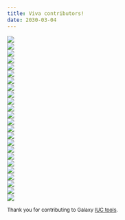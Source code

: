 ```yaml
---
title: Viva contributors!
date: 2030-03-04
---
```

<div class="row">
  <div class="col-xs-2 col-md-1">
    <a href="https://github.com/bgruening">
      <img class="img-thumbnail mb-4" src="https://avatars0.githubusercontent.com/u/469983?v=3&s=60">
    </a>
  </div>
  <div class="col-xs-2 col-md-1">
    <a href="https://github.com/erasche">
      <img class="img-thumbnail mb-4" src="https://avatars3.githubusercontent.com/u/458683?v=3&s=60">
    </a>
  </div>
  <div class="col-xs-2 col-md-1">
    <a href="https://github.com/nsoranzo">
      <img class="img-thumbnail mb-4" src="https://avatars0.githubusercontent.com/u/4924623?v=3&s=60">
    </a>
  </div>
  <div class="col-xs-2 col-md-1">
    <a href="https://github.com/abretaud">
      <img class="img-thumbnail mb-4" src="https://avatars0.githubusercontent.com/u/238755?v=3&s=60">
    </a>
  </div>
  <div class="col-xs-2 col-md-1">
    <a href="https://github.com/yhoogstrate">
      <img class="img-thumbnail mb-4" src="https://avatars3.githubusercontent.com/u/2264697?v=3&s=60">
    </a>
  </div>
  <div class="col-xs-2 col-md-1">
    <a href="https://github.com/bebatut">
      <img class="img-thumbnail mb-4" src="https://avatars2.githubusercontent.com/u/1842467?v=3&s=60">
    </a>
  </div>
  <div class="col-xs-2 col-md-1">
    <a href="https://github.com/mvdbeek">
      <img class="img-thumbnail mb-4" src="https://avatars3.githubusercontent.com/u/6804901?v=3&s=60">
    </a>
  </div>
  <div class="col-xs-2 col-md-1">
    <a href="https://github.com/fubar2">
      <img class="img-thumbnail mb-4" src="https://avatars1.githubusercontent.com/u/6016266?v=3&s=60">
    </a>
  </div>
  <div class="col-xs-2 col-md-1">
    <a href="https://github.com/dpryan79">
      <img class="img-thumbnail mb-4" src="https://avatars0.githubusercontent.com/u/6399000?v=3&s=60">
    </a>
  </div>
  <div class="col-xs-2 col-md-1">
    <a href="https://github.com/TorHou">
      <img class="img-thumbnail mb-4" src="https://avatars0.githubusercontent.com/u/6604493?v=3&s=60">
    </a>
  </div>
  <div class="col-xs-2 col-md-1">
    <a href="https://github.com/loraine-gueguen">
      <img class="img-thumbnail mb-4" src="https://avatars3.githubusercontent.com/u/16136876?v=3&s=60">
    </a>
  </div>
  <div class="col-xs-2 col-md-1">
    <a href="https://github.com/pjbriggs">
      <img class="img-thumbnail mb-4" src="https://avatars3.githubusercontent.com/u/840204?v=3&s=60">
    </a>
  </div>
  <div class="col-xs-2 col-md-1">
    <a href="https://github.com/mr-c">
      <img class="img-thumbnail mb-4" src="https://avatars0.githubusercontent.com/u/1330696?v=3&s=60">
    </a>
  </div>
  <div class="col-xs-2 col-md-1">
    <a href="https://github.com/lparsons">
      <img class="img-thumbnail mb-4" src="https://avatars2.githubusercontent.com/u/645128?v=3&s=60">
    </a>
  </div>
  <div class="col-xs-2 col-md-1">
    <a href="https://github.com/lecorguille">
      <img class="img-thumbnail mb-4" src="https://avatars1.githubusercontent.com/u/11072022?v=3&s=60">
    </a>
  </div>
  <div class="col-xs-2 col-md-1">
    <a href="https://github.com/jj-umn">
      <img class="img-thumbnail mb-4" src="https://avatars0.githubusercontent.com/u/2116803?v=3&s=60">
    </a>
  </div>

  <div class="col-xs-2 col-md-1">
    <a href="https://github.com/najoshi">
      <img class="img-thumbnail mb-4" src="https://avatars1.githubusercontent.com/u/607905?v=3&s=60">
    </a>
  </div>
  <div class="col-xs-2 col-md-1">
    <a href="https://github.com/shiltemann">
      <img class="img-thumbnail mb-4" src="https://avatars0.githubusercontent.com/u/2563865?v=3&s=60">
    </a>
  </div>
  <div class="col-xs-2 col-md-1">
    <a href="https://github.com/tiagoantao">
      <img class="img-thumbnail mb-4" src="https://avatars2.githubusercontent.com/u/34787?v=3&s=60">
    </a>
  </div>
  <div class="col-xs-2 col-md-1">
    <a href="https://github.com/dyusuf">
      <img class="img-thumbnail mb-4" src="https://avatars1.githubusercontent.com/u/63959?v=3&s=60">
    </a>
  </div>
  <div class="col-xs-2 col-md-1">
    <a href="https://github.com/scholtalbers">
      <img class="img-thumbnail mb-4" src="https://avatars0.githubusercontent.com/u/102411?v=3&s=60">
    </a>
  </div>
  <div class="col-xs-2 col-md-1">
    <a href="https://github.com/blankclemens">
      <img class="img-thumbnail mb-4" src="https://avatars3.githubusercontent.com/u/12255194?v=3&s=60">
    </a>
  </div>
  <div class="col-xs-2 col-md-1">
    <a href="https://github.com/pavanvidem">
      <img class="img-thumbnail mb-4" src="https://avatars0.githubusercontent.com/u/5268277?v=3&s=60">
    </a>
  </div>
  <div class="col-xs-2 col-md-1">
    <a href="https://github.com/ieguinoa">
      <img class="img-thumbnail mb-4" src="https://avatars1.githubusercontent.com/u/9387196?v=3&s=60">
    </a>
  </div>
</div>

<small>Thank you for contributing to Galaxy [IUC tools](https://github.com/galaxyproject/tools-iuc/graphs/contributors).</small>
